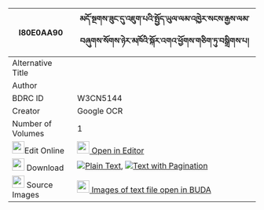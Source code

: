 |I80E0AA90|མདོ་སྔགས་ཟུང་དུ་འཇུག་པའི་སྤྱོད་ཡུལ་ལམ་འཁྱེར་སངས་རྒྱས་ལམ་བཞུགས་སོགས་ཉེར་མཁོའི་སྐོར་འགའ་ཕྱོགས་གཅིག་ཏུ་བསྒྲིགས་པ། 
| --- | --- 
|Alternative Title |
|Author | 
|BDRC ID | W3CN5144
|Creator | Google OCR
|Number of Volumes| 1
|<img width="25" src="https://img.icons8.com/color/25/000000/edit-property.png">Edit Online| [<img width="25" src="https://avatars.githubusercontent.com/u/45091458?s=200&v=4"> Open in Editor](http://editor.openpecha.org/I80E0AA90)
|<img width="25" src="https://img.icons8.com/fluent/48/000000/download-2.png"/>  Download | [![](https://img.icons8.com/color/20/000000/txt.png)Plain Text](https://github.com/Openpecha/I80E0AA90/releases/download/v1/dongak_zung_du_jukpa_i_choyul__plain_I80E0AA90.zip), [![](https://img.icons8.com/color/20/000000/txt.png)Text with Pagination](https://github.com/Openpecha/I80E0AA90/releases/download/v1/dongak_zung_du_jukpa_i_choyul__pages_I80E0AA90.zip)
|<img width="25" src="https://img.icons8.com/plasticine/100/000000/pictures-folder.png"/>  Source Images | [<img width="25" src="https://library.bdrc.io/icons/BUDA-small.svg"> Images of text file open in BUDA](https://library.bdrc.io/show/bdr:W3CN5144)